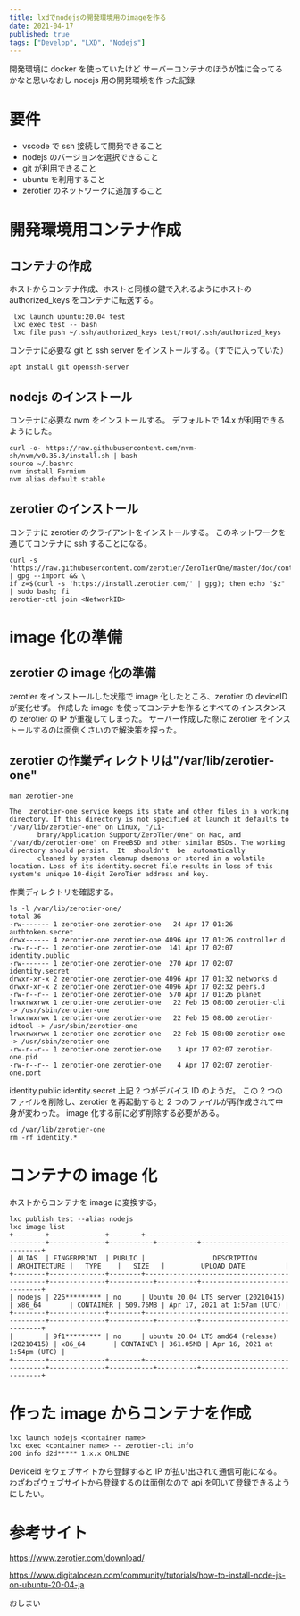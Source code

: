 ```yaml
---
title: lxdでnodejsの開発環境用のimageを作る
date: 2021-04-17
published: true
tags: ["Develop", "LXD", "Nodejs"]
---
```


開発環境に docker を使っていたけど
サーバーコンテナのほうが性に合ってるかなと思いなおし
nodejs 用の開発環境を作った記録

# 要件

- vscode で ssh 接続して開発できること
- nodejs のバージョンを選択できること
- git が利用できること
- ubuntu を利用すること
- zerotier のネットワークに追加すること

# 開発環境用コンテナ作成

## コンテナの作成

ホストからコンテナ作成、ホストと同様の鍵で入れるようにホストの authorized_keys をコンテナに転送する。

```shell
 lxc launch ubuntu:20.04 test
 lxc exec test -- bash
 lxc file push ~/.ssh/authorized_keys test/root/.ssh/authorized_keys
```

コンテナに必要な git と ssh server をインストールする。（すでに入っていた）

```shell
apt install git openssh-server
```

## nodejs のインストール

コンテナに必要な nvm をインストールする。
デフォルトで 14.x が利用できるようにした。

```shell
curl -o- https://raw.githubusercontent.com/nvm-sh/nvm/v0.35.3/install.sh | bash
source ~/.bashrc
nvm install Fermium
nvm alias default stable
```

## zerotier のインストール

コンテナに zerotier のクライアントをインストールする。
このネットワークを通じてコンテナに ssh することになる。

```shell
curl -s 'https://raw.githubusercontent.com/zerotier/ZeroTierOne/master/doc/contact%40zerotier.com.gpg' | gpg --import && \
if z=$(curl -s 'https://install.zerotier.com/' | gpg); then echo "$z" | sudo bash; fi
zerotier-ctl join <NetworkID>
```

# image 化の準備

## zerotier の image 化の準備

zerotier をインストールした状態で image 化したところ、zerotier の deviceID が変化せず。
作成した image を使ってコンテナを作るとすべてのインスタンスの zerotier の IP が重複してしまった。
サーバー作成した際に zerotier をインストールするのは面倒くさいので解決策を探った。

## zerotier の作業ディレクトリは"/var/lib/zerotier-one"

```shell
man zerotier-one

The  zerotier-one service keeps its state and other files in a working directory. If this directory is not specified at launch it defaults to "/var/lib/zerotier-one" on Linux, "/Li‐
       brary/Application Support/ZeroTier/One" on Mac, and "/var/db/zerotier-one" on FreeBSD and other similar BSDs. The working directory should persist.  It  shouldn't  be  automatically
       cleaned by system cleanup daemons or stored in a volatile location. Loss of its identity.secret file results in loss of this system's unique 10-digit ZeroTier address and key.

```

作業ディレクトリを確認する。

```shell
ls -l /var/lib/zerotier-one/
total 36
-rw------- 1 zerotier-one zerotier-one   24 Apr 17 01:26 authtoken.secret
drwx------ 4 zerotier-one zerotier-one 4096 Apr 17 01:26 controller.d
-rw-r--r-- 1 zerotier-one zerotier-one  141 Apr 17 02:07 identity.public
-rw------- 1 zerotier-one zerotier-one  270 Apr 17 02:07 identity.secret
drwxr-xr-x 2 zerotier-one zerotier-one 4096 Apr 17 01:32 networks.d
drwxr-xr-x 2 zerotier-one zerotier-one 4096 Apr 17 02:32 peers.d
-rw-r--r-- 1 zerotier-one zerotier-one  570 Apr 17 01:26 planet
lrwxrwxrwx 1 zerotier-one zerotier-one   22 Feb 15 08:00 zerotier-cli -> /usr/sbin/zerotier-one
lrwxrwxrwx 1 zerotier-one zerotier-one   22 Feb 15 08:00 zerotier-idtool -> /usr/sbin/zerotier-one
lrwxrwxrwx 1 zerotier-one zerotier-one   22 Feb 15 08:00 zerotier-one -> /usr/sbin/zerotier-one
-rw-r--r-- 1 zerotier-one zerotier-one    3 Apr 17 02:07 zerotier-one.pid
-rw-r--r-- 1 zerotier-one zerotier-one    4 Apr 17 02:07 zerotier-one.port

```

identity.public
identity.secret
上記 2 つがデバイス ID のようだ。
この 2 つのファイルを削除し、zerotier を再起動すると 2 つのファイルが再作成されて中身が変わった。
image 化する前に必ず削除する必要がある。

```shell
cd /var/lib/zerotier-one
rm -rf identity.*
```

# コンテナの image 化

ホストからコンテナを image に変換する。

```shell
lxc publish test --alias nodejs
lxc image list
+--------+--------------+--------+---------------------------------------------+--------------+-----------+----------+------------------------------+
| ALIAS  | FINGERPRINT  | PUBLIC |                 DESCRIPTION                 | ARCHITECTURE |   TYPE    |   SIZE   |         UPLOAD DATE          |
+--------+--------------+--------+---------------------------------------------+--------------+-----------+----------+------------------------------+
| nodejs | 226********* | no     | Ubuntu 20.04 LTS server (20210415)          | x86_64       | CONTAINER | 509.76MB | Apr 17, 2021 at 1:57am (UTC) |
+--------+--------------+--------+---------------------------------------------+--------------+-----------+----------+------------------------------+
|        | 9f1********* | no     | ubuntu 20.04 LTS amd64 (release) (20210415) | x86_64       | CONTAINER | 361.05MB | Apr 16, 2021 at 1:54pm (UTC) |
+--------+--------------+--------+---------------------------------------------+--------------+-----------+----------+------------------------------+
```

# 作った image からコンテナを作成

```shell
lxc launch nodejs <container name>
lxc exec <container name> -- zerotier-cli info
200 info d2d***** 1.x.x ONLINE
```

Deviceid をウェブサイトから登録すると IP が払い出されて通信可能になる。
わざわざウェブサイトから登録するのは面倒なので api を叩いて登録できるようにしたい。

# 参考サイト

https://www.zerotier.com/download/

https://www.digitalocean.com/community/tutorials/how-to-install-node-js-on-ubuntu-20-04-ja

おしまい
